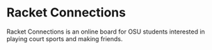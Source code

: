 # Racket Connections

Racket Connections is an online board for OSU students interested in playing court sports and making friends.
